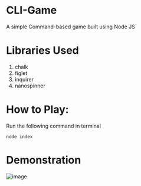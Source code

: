 # CLI-Game
A simple Command-based game built using Node JS

# Libraries Used
1. chalk
2. figlet
3. inquirer
4. nanospinner

# How to Play:

Run the following command in terminal

```node index```

# Demonstration

![image](https://github.com/Juhibhojani/CLI-Game/assets/89679280/e0e525a1-90ea-49cc-96db-10421032dc88)
